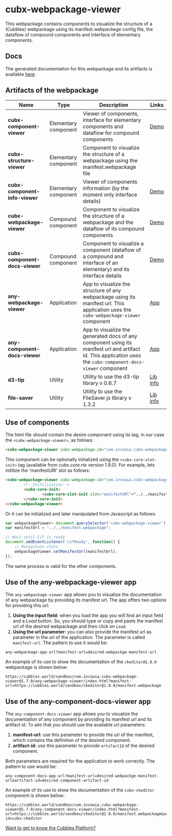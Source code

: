 # cubx-webpackage-viewer
This webpackage contains components to visualize the structure of a (Cubbles) webpackage using its manifest.webpackege config file, the dataflow of compound components and interface of elementary components.

## Docs
The generated documentation for this webpackage and its artifacts is available [here][demoWebPV].

## Artifacts of the webpackage
| Name | Type | Description | Links |
|--------------------------------|----------------------|-----------------------------------------------------------------------------------------------------------------------------------------|---------------------------|
| **cubx-component-viewer** | Elementary component | Viewer of components,  interface for elementary components and dataflow for compound components | [Demo][demoCompV] |
| **cubx-structure-viewer** | Elementary component | Component to visualize the structure of a webpackage using the manifest.webpackage file |  |
| **cubx-component-info-viewer** | Elementary component | Viewer of components information (by the moment only interface details) | [Demo][demoCompInfV] |
| **cubx-webpackage-viewer** | Compound component | Component to visualize the structure of a webpackage and the dataflow of its compound components | [Demo][demoWebPV] |
| **cubx-component-docs-viewer** | Compound component | Component to visualize a component (dataflow of a compound and interface of an elementary) and its interface details | [Demo][demoCompDocsV] |
| **any-webpackage-viewer** | Application | App to visualize the structure of any webpackage using its manifest url. This application uses the `cubx-webpackage-viewer` component | [App][anyWPApp] |
| **any-component-docs-viewer** | Application | App to visualize the generated docs of any component using its manifest url and artifact id. This application uses the `cubx-component-docs-viewer` component | [App][anyCDApp] |
| **d3-tip** | Utility | Utility to use the d3-tip library v 0.6.7 | [Lib info][d3TipInfo] |
| **file-saver** | Utility | Utility to use the FileSaver.js library v 1.3.2 | [Lib info][fileSaverInfo] |

## Use of components

The html file should contain the desire component using its tag, in our case the `<cubx-webpackage-viewer>`, as follows:

```html
<cubx-webpackage-viewer cubx-webpackage-id="com.incowia.cubx-webpackage-viewer@1.7.0"></cubx-webpackage-viewer>
```

This component can be optionally initialized using the `<cubx-core-slot-init>` tag (available from _cubx.core.rte_ version 1.9.0). For example, lets initilize the 'manifestURl' slot as follows:

```html
<cubx-webpackage-viewer cubx-webpackage-id="com.incowia.cubx-webpackage-viewer@1.7.0">
        <!--Initilization-->
        <cubx-core-init>
                <cubx-core-slot-init slot="manifestURl">"../../manifest.webpackage"</cubx-core-slot-init>
        </cubx-core-init>
</cubx-webpackage-viewer>
```
Or it can be initialized and later manipulated from Javascript as follows:

```javascript
var webpackageViewer= document.querySelector('cubx-webpackage-viewer');
var manifestUrl = "../../manifest.webpackage";

// Wait until Cif is ready
document.addEventListener('cifReady', function() {
	// Manipulate slots
	webpackageViewer.setManifestUrl(manifestUrl);
});
```

The same process is valid for the other components.

## Use of the any-webpackage-viewer app
The `any-webpackage-viewer` app allows you to visualize the documentation of any webpackage by providing its manifest url. The app offers two options for providing this url:

 1. **Using the input field:** when you load the app you will find an input field and a *Load* button. So, you should type or copy and paste the manifest url of the desired webpackage and then click on `Load`.
 2. **Using the url parameter:** you can also provide the manifest url as parameter in the url of the application. The parameter is called `manifest-url`.  The pattern to use it would be:

 ```
 any-webpackage-app-url?manifest-url=desired-webpackge-manifest-url
 ```
An example of its use to show the documentation of the `ckeditor@1.0.0` webpackage is shown below:
 ```
https://cubbles.world/sandbox/com.incowia.cubx-webpackage-viewer@1.7.0/any-webpackage-viewer/index.html?manifest-url=https://cubbles.world/sandbox/ckeditor@1.0.0/manifest.webpackage
```

## Use of the any-component-docs-viewer app
The `any-component-docs-viewer` app allows you to visualize the documentation of any component by providing its manifest url and its artifact id. To aim that you should use the available url parameters:

 1. **manifest-url:** use this parameter to provide the url of the manifest, which contains the definition of the desired component.
 2. **artifact-id:** use this parameter to provide `artifactId` of the desired component.
 
 Both parameters are required for the application to work correctly. The pattern to use would be:

 ```
 any-component-docs-app-url?manifest-url=desired-webpackge-manifest-url&artifact-id=desired-component-artifact-id
 ```
An example of its use to show the documentation of the `cubx-ckeditor` component is shown below:
 ```
https://cubbles.world/sandbox/com.incowia.cubx-webpackage-viewer@1.7.0/any-component-docs-viewer/index.html?manifest-url=https://cubbles.world/sandbox/ckeditor@1.0.0/manifest.webpackage&artifact-id=cubx-ckeditor
```

[Want to get to know the Cubbles Platform?](https://cubbles.github.io)

[demoWebPV]: https://cubbles.world/core/com.incowia.cubx-webpackage-viewer@1.7.0/cubx-webpackage-viewer/demo/index.html
[demoCompV]: https://cubbles.world/core/com.incowia.cubx-webpackage-viewer@1.7.0/cubx-component-viewer/demo/index.html
[demoCompInfV]: https://cubbles.world/core/com.incowia.cubx-webpackage-viewer@1.7.0/cubx-component-info-viewer/demo/index.html
[demoCompDocsV]: https://cubbles.world/core/com.incowia.cubx-webpackage-viewer@1.7.0/cubx-component-docs-viewer/demo/index.html
[anyWPApp]: https://cubbles.world/core/com.incowia.cubx-webpackage-viewer@1.7.0/any-webpackage-viewer/index.html
[anyCDApp]: https://cubbles.world/core/com.incowia.cubx-webpackage-viewer@1.7.0/any-component-docs-viewer/index.html
[d3TipInfo]: https://github.com/Caged/d3-tip 
[fileSaverInfo]: https://github.com/eligrey/FileSaver.js/
